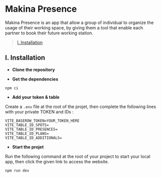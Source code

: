 # Makina Presence

Makina Presence is an app that allow a group of individual to organize the usage of their working space, by giving them a tool that enable each partner to book their future working station.

> [I. Installation](#installation)


## I. Installation

- **Clone the repository**

- **Get the dependencies**
```
npm ci
```

- **Add your token & table**

Create a `.env` file at the root of the projet, then complete the following lines with your private TOKEN and IDs :
```
VITE_BASEROW_TOKEN=YOUR_TOKEN_HERE
VITE_TABLE_ID_SPOTS=
VITE_TABLE_ID_PRESENCES=
VITE_TABLE_ID_PLANS=
VITE_TABLE_ID_ADDITIONALS=
```

- **Start the projet**

Run the following command at the root of your project to start your local app, then click the given link to access the website.
```
npm run dev
```